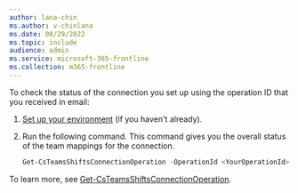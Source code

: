 ```yaml
---
author: lana-chin
ms.author: v-chinlana
ms.date: 08/29/2022
ms.topic: include
audience: admin
ms.service: microsoft-365-frontline
ms.collection: m365-frontline 
---
```

To check the status of the connection you set up using the operation ID that you received in email:

1. [Set up your environment](#set-up-your-environment) (if you haven't already).
1. Run the following command. This command gives you the overall status of the team mappings for the connection.

    ``` powershell
    Get-CsTeamsShiftsConnectionOperation -OperationId <YourOperationId>
    ```

To learn more, see [Get-CsTeamsShiftsConnectionOperation](/powershell/module/teams/get-csteamsshiftsconnectionoperation).
